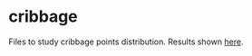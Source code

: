 # cribbage
Files to study cribbage points distribution. Results shown [here](https://nikoletta13.github.io/thisisalsoagame/These-are-also-games/Cribbage).
